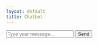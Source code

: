```yaml
---
layout: default
title: Chatbot
---
```


<div id="chat-container">
    <div id="chat-history"></div>
    <input type="text" id="user-input" placeholder="Type your message...">
    <button id="send-button">Send</button>
</div>

<script>
    document.addEventListener('DOMContentLoaded', (event) => {
        document.getElementById('send-button').addEventListener('click', sendMessage);

        async function sendMessage() {
            const userInput = document.getElementById('user-input').value;
            const chatHistory = document.getElementById('chat-history');

            // Display user's message
            chatHistory.innerHTML += `<div>User: ${userInput}</div>`;

            const controller = new AbortController();
            const signal = controller.signal;

            // Set a timeout to abort the fetch request
            const timeoutId = setTimeout(() => controller.abort(), 10000); // 10 seconds

            try {
                const response = await fetch('https://stocktifybot.vercel.app/api/generate', {
                    method: 'POST',
                    headers: {
                        'Content-Type': 'application/json',
                    },
                    body: JSON.stringify({ stockbot: userInput }),
                    signal: signal,
                    mode: 'cors' // Add this line to enable CORS
                });

                const data = await response.json();

                // Display Chatbot's response
                chatHistory.innerHTML += `<div>Bot: ${data.result}</div>`;
                //const responseText = await response.text();
                //console.log(responseText);

            } catch (error) {
                if (error.name === 'AbortError') {
                    chatHistory.innerHTML += `<div>Error: Request timed out</div>`;
                } else {
                    chatHistory.innerHTML += `<div>Error: ${error.message}</div>`;
                }
            } finally {
                clearTimeout(timeoutId);
            }
        }
    });
</script>
